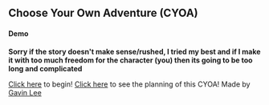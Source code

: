 ## Choose Your Own Adventure (CYOA)

#### Demo
**Sorry if the story doesn't make sense/rushed, I tried my best and if I make it with too much freedom for the character (you) then its going to be too long and complicated**

[Click here](home.md) to begin!
[Click here](https://docs.google.com/document/d/1c2L6hjaidAI4gSEkXI8vRuWAjfzCwma4RSRj1rv-nr8/edit) to see the planning of this CYOA!
Made by [Gavin Lee](https://github.com/GavinL0588)


